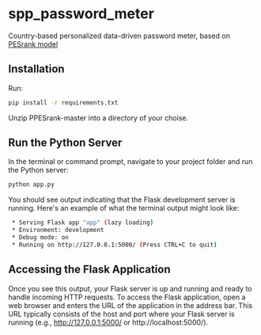 # spp_password_meter
Country-based personalized data-driven password meter, based on [PESrank model](https://github.com/lirondavid/PESrank)
## Installation
Run:
```bash
pip install -r requirements.txt
```
Unzip PPESrank-master into a directory of your choise.

## Run the Python Server
In the terminal or command prompt, navigate to your project folder and run the Python server:
```bash
python app.py
```
You should see output indicating that the Flask development server is running.
Here's an example of what the terminal output might look like:
```bash
 * Serving Flask app "app" (lazy loading)
 * Environment: development
 * Debug mode: on
 * Running on http://127.0.0.1:5000/ (Press CTRL+C to quit)
```
## Accessing the Flask Application
Once you see this output, your Flask server is up and running and ready to handle incoming HTTP requests.
To access the Flask application, open a web browser and enters the URL of the application in the address bar. 
This URL typically consists of the host and port where your Flask server is running (e.g., http://127.0.0.1:5000/ or http://localhost:5000/).
